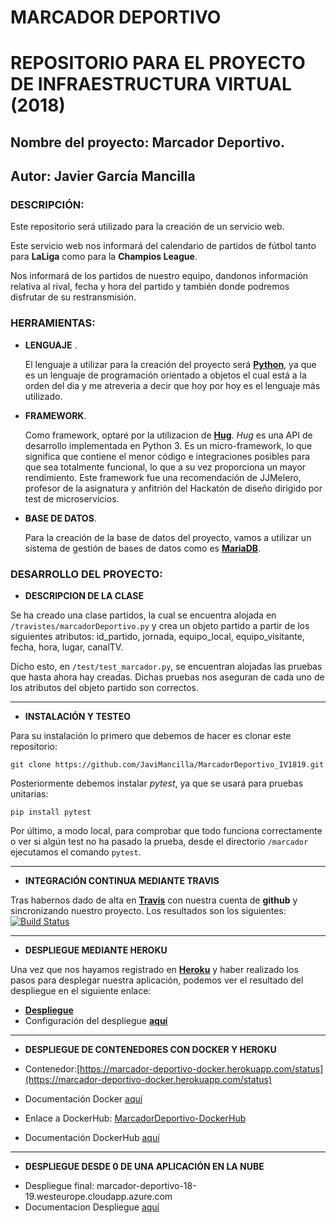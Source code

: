 # MARCADOR DEPORTIVO 

# REPOSITORIO PARA EL PROYECTO DE INFRAESTRUCTURA VIRTUAL (2018)

## Nombre del proyecto: Marcador Deportivo.
## Autor: Javier García Mancilla 

### DESCRIPCIÓN:

   Este repositorio será utilizado para la creación de un servicio web.

   Este servicio web nos informará del calendario de partidos de fútbol tanto para **LaLiga** como para la **Champios League**.

   Nos informará de los partidos de nuestro equipo, dandonos información relativa al rival, fecha y hora del partido y también donde podremos disfrutar de su restransmisión. 


### HERRAMIENTAS:

- **LENGUAJE** .

    El lenguaje a utilizar para la creación del proyecto será [**Python**](https://www.python.org/), ya que es un lenguaje de programación orientado a objetos el cual está a la orden del dia y me atreveria a decir que hoy por hoy es el lenguaje más utilizado.


- **FRAMEWORK**.

    Como framework, optaré por la utilizacion de [**Hug**](http://www.hug.rest/). *Hug* es una API de desarrollo implementada en Python 3. Es un micro-framework, lo que significa que contiene el menor código e integraciones posibles para que sea totalmente funcional, lo que a su vez proporciona un mayor rendimiento. Este framework fue una recomendación de JJMelero, profesor de la asignatura y anfitrión del Hackatón de diseño dirigido por test de microservicios.


- **BASE DE DATOS**.

    Para la creación de la base de datos del proyecto, vamos a utilizar un sistema de gestión de bases de datos como es [**MariaDB**](https://mariadb.org/).


### DESARROLLO DEL PROYECTO:

- **DESCRIPCION DE LA CLASE**

Se ha creado una clase partidos, la cual se encuentra alojada en `/travistes/marcadorDeportivo.py` y crea un objeto partido a partir de los siguientes atributos: id_partido, jornada, equipo_local, equipo_visitante, fecha, hora, lugar, canalTV.

Dicho esto, en `/test/test_marcador.py`, se encuentran alojadas las pruebas que hasta ahora hay creadas. Dichas pruebas nos aseguran de cada uno de los atributos del objeto partido son correctos. 

-------------------------------------------------------------

- **INSTALACIÓN Y TESTEO**

Para su instalación lo primero que debemos de hacer es clonar este repositorio:

`git clone https://github.com/JaviMancilla/MarcadorDeportivo_IV1819.git`

Posteriormente debemos instalar *pytest*, ya que se usará para pruebas unitarias:

`pip install pytest`

Por último, a modo local, para comprobar que todo funciona correctamente o ver si algún test no ha pasado la prueba, desde el directorio `/marcador` ejecutamos el comando `pytest`.  

-------------------------------------------------------------

- **INTEGRACIÓN CONTINUA MEDIANTE TRAVIS**

Tras habernos dado de alta en [**Travis**](https://travis-ci.org) con nuestra cuenta de **github** y sincronizando nuestro proyecto. Los resultados son los siguientes: [![Build Status](https://travis-ci.org/JaviMancilla/MarcadorDeportivo_IV1819.svg?branch=master)](https://travis-ci.org/JaviMancilla/MarcadorDeportivo_IV1819)

-------------------------------------------------------------

- **DESPLIEGUE MEDIANTE HEROKU**

Una vez que nos hayamos registrado en [**Heroku**](https://id.heroku.com/login) y haber realizado los pasos para desplegar nuestra aplicación, podemos ver el resultado del despliegue en el siguiente enlace:

+ [**Despliegue**](https://marcadordeportivo.herokuapp.com/)
+ Configuración del despliegue [**aquí**](https://github.com/JaviMancilla/MarcadorDeportivo_IV1819/blob/master/doc/DespliegueHeroku.md)

-------------------------------------------------------------

- **DESPLIEGUE DE CONTENEDORES CON DOCKER Y HEROKU**

+ Contenedor:[https://marcador-deportivo-docker.herokuapp.com/status](https://marcador-deportivo-docker.herokuapp.com/status)
+ Documentación Docker [aquí](https://github.com/JaviMancilla/MarcadorDeportivo_IV1819/blob/master/doc/DocDocker.md)

+ Enlace a DockerHub: [MarcadorDeportivo-DockerHub](https://hub.docker.com/r/jmanci/marcadordeportivo_iv1819/)
+ Documentación DockerHub [aquí](https://github.com/JaviMancilla/MarcadorDeportivo_IV1819/blob/master/doc/DocDockerHub.md)

-------------------------------------------------------------


- **DESPLIEGUE DESDE 0 DE UNA APLICACIÓN EN LA NUBE**

+ Despliegue final: marcador-deportivo-18-19.westeurope.cloudapp.azure.com
+ Documentacion Despliegue [aquí](https://github.com/JaviMancilla/MarcadorDeportivo_IV1819/blob/master/doc/DocDespliegue0.md)
